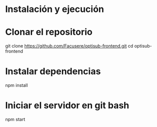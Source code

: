 # Instalación y ejecución

# Clonar el repositorio
git clone https://github.com/Facusere/optisub-frontend.git
cd optisub-frontend

# Instalar dependencias
npm install

# Iniciar el servidor en git bash
npm start